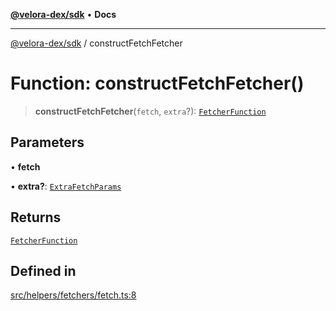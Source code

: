 [**@velora-dex/sdk**](../README.md) • **Docs**

***

[@velora-dex/sdk](../globals.md) / constructFetchFetcher

# Function: constructFetchFetcher()

> **constructFetchFetcher**(`fetch`, `extra`?): [`FetcherFunction`](../type-aliases/FetcherFunction.md)

## Parameters

• **fetch**

• **extra?**: [`ExtraFetchParams`](../-internal-/type-aliases/ExtraFetchParams.md)

## Returns

[`FetcherFunction`](../type-aliases/FetcherFunction.md)

## Defined in

[src/helpers/fetchers/fetch.ts:8](https://github.com/VeloraDEX/sdk/blob/feat/extend_delta_orders_filtering/src/helpers/fetchers/fetch.ts#L8)
